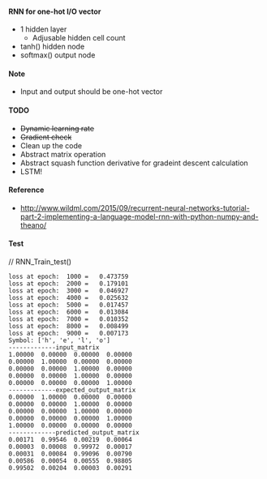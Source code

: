 #### RNN for one-hot I/O vector
* 1 hidden layer
    * Adjusable hidden cell count
* tanh() hidden node
* softmax() output node

#### Note
* Input and output should be one-hot vector

#### TODO
* ~~Dynamic learning rate~~
* ~~Gradient check~~
* Clean up the code
* Abstract matrix operation
* Abstract squash function derivative for gradeint descent calculation
* LSTM!

#### Reference
* http://www.wildml.com/2015/09/recurrent-neural-networks-tutorial-part-2-implementing-a-language-model-rnn-with-python-numpy-and-theano/


#### Test

// RNN_Train_test()
```
loss at epoch:  1000 =   0.473759
loss at epoch:  2000 =   0.179101
loss at epoch:  3000 =   0.046927
loss at epoch:  4000 =   0.025632
loss at epoch:  5000 =   0.017457
loss at epoch:  6000 =   0.013084
loss at epoch:  7000 =   0.010352
loss at epoch:  8000 =   0.008499
loss at epoch:  9000 =   0.007173
Symbol: ['h', 'e', 'l', 'o']
-------------input_matrix
1.00000  0.00000  0.00000  0.00000  
0.00000  1.00000  0.00000  0.00000  
0.00000  0.00000  1.00000  0.00000  
0.00000  0.00000  1.00000  0.00000  
0.00000  0.00000  0.00000  1.00000  
-------------expected_output_matrix
0.00000  1.00000  0.00000  0.00000  
0.00000  0.00000  1.00000  0.00000  
0.00000  0.00000  1.00000  0.00000  
0.00000  0.00000  0.00000  1.00000  
1.00000  0.00000  0.00000  0.00000  
-------------predicted_output_matrix
0.00171  0.99546  0.00219  0.00064  
0.00003  0.00008  0.99972  0.00017  
0.00031  0.00084  0.99096  0.00790  
0.00586  0.00054  0.00555  0.98805  
0.99502  0.00204  0.00003  0.00291

```